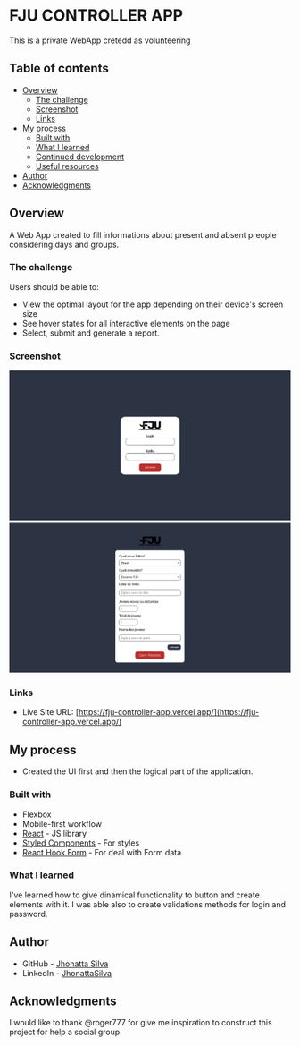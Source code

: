 # FJU CONTROLLER APP

This is a private WebApp cretedd as volunteering


## Table of contents

- [Overview](#overview)
  - [The challenge](#the-challenge)
  - [Screenshot](#screenshot)
  - [Links](#links)
- [My process](#my-process)
  - [Built with](#built-with)
  - [What I learned](#what-i-learned)
  - [Continued development](#continued-development)
  - [Useful resources](#useful-resources)
- [Author](#author)
- [Acknowledgments](#acknowledgments)


## Overview

A Web App created to fill informations about present and absent preople considering days and groups.

### The challenge

Users should be able to:

- View the optimal layout for the app depending on their device's screen size
- See hover states for all interactive elements on the page
- Select, submit and generate a report.

### Screenshot

![Tela de Login](./src/img/telaDeLogin.png)
![Formulario de preenchimento](./src/img/formulario.png)



### Links
- Live Site URL: [https://fju-controller-app.vercel.app/](https://fju-controller-app.vercel.app/)

## My process

- Created the UI first and then the logical part of the application.

### Built with

- Flexbox
- Mobile-first workflow
- [React](https://reactjs.org/) - JS library
- [Styled Components](https://styled-components.com/) - For styles
- [React Hook Form](https://react-hook-form.com/) - For deal with Form data


### What I learned

I've learned how to give dinamical functionality to button and create elements with it. I was able also to create validations methods for login and password.


## Author

- GitHub - [Jhonatta Silva](https://github.com/Jhonattasilva2)
- LinkedIn - [JhonattaSilva](https://www.linkedin.com/in/jhonatta-silva-dev/)



## Acknowledgments

I would like to thank @roger777 for give me inspiration to construct this project for help a social group.

